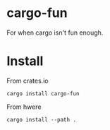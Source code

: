 # cargo-fun

For when cargo isn't fun enough.

# Install

From crates.io

```
cargo install cargo-fun
```

From hwere

```
cargo install --path .
```


